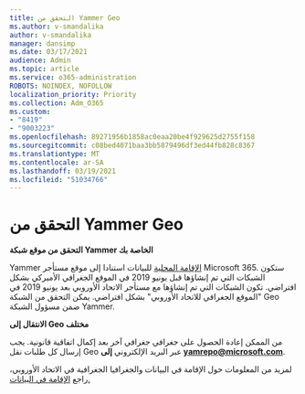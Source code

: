 ```yaml
---
title: التحقق من Yammer Geo
ms.author: v-smandalika
author: v-smandalika
manager: dansimp
ms.date: 03/17/2021
audience: Admin
ms.topic: article
ms.service: o365-administration
ROBOTS: NOINDEX, NOFOLLOW
localization_priority: Priority
ms.collection: Adm_O365
ms.custom:
- "8419"
- "9003223"
ms.openlocfilehash: 89271956b1858ac0eaa20be4f929625d2755f158
ms.sourcegitcommit: c08bed4071baa3bb5879496df3ed44fb828c8367
ms.translationtype: MT
ms.contentlocale: ar-SA
ms.lasthandoff: 03/19/2021
ms.locfileid: "51034766"
---
```

# <a name="checking-and-moving-yammer-geo"></a>التحقق من Yammer Geo

**التحقق من موقع شبكة Yammer الخاصة بك**

Yammer [الإقامة المحلية](https://docs.microsoft.com/yammer/manage-security-and-compliance/data-residency) للبيانات استنادا إلى موقع مستأجر Microsoft 365. ستكون الشبكات التي تم إنشاؤها قبل يونيو 2019 في الموقع الجغرافي الأميركي بشكل افتراضي. تكون الشبكات التي تم إنشاؤها مع مستأجر الاتحاد الأوروبي بعد يونيو 2019 في "الموقع الجغرافي للاتحاد الأوروبي" بشكل افتراضي. يمكن التحقق من الشبكة Geo ضمن مسؤول الشبكة Yammer.

**الانتقال إلى Geo مختلف**

من الممكن إعادة الحصول على جغرافي جغرافي آخر بعد إكمال اتفاقية قانونية. يجب إرسال كل طلبات نقل Geo عبر البريد الإلكتروني **إلى yamrepo@microsoft.com**.

لمزيد من المعلومات حول الإقامة في البيانات والجغرافيا الجغرافية في الاتحاد الأوروبي، راجع [الإقامة في البيانات.](https://docs.microsoft.com/yammer/manage-security-and-compliance/data-residency)

